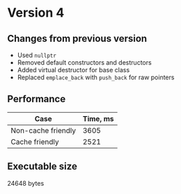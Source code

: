 # Version 4

## Changes from previous version 

* Used `nullptr`
* Removed default constructors and destructors
* Added virtual destructor for base class
* Replaced `emplace_back` with `push_back` for raw pointers

## Performance 

| Case | Time, ms |
|----|---|
| Non-cache friendly | 3605 |
| Cache friendly | 2521 |

## Executable size

24648 bytes